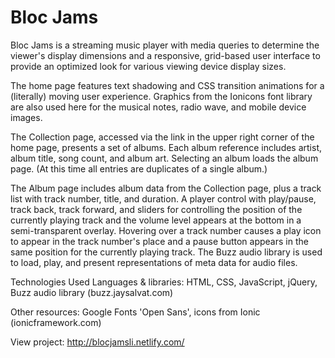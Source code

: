 # **Bloc Jams**

Bloc Jams is a streaming music player with media queries to determine the viewer's display dimensions and a responsive, grid-based user interface to provide an optimized look for various viewing device display sizes.

The home page features text shadowing and CSS transition animations for a (literally) moving user experience. Graphics from the Ionicons font library are also used here for the musical notes, radio wave, and mobile device images.

The Collection page, accessed via the link in the upper right corner of the home page, presents a set of albums. Each album reference includes artist, album title, song count, and album art. Selecting an album loads the album page. (At this time all entries are duplicates of a single album.)

The Album page includes album data from the Collection page, plus a track list with track number, title, and duration. A player control with play/pause, track back, track forward, and sliders for controlling the position of the currently playing track and the volume level appears at the bottom in a semi-transparent overlay. Hovering over a track number causes a play icon to appear in the track number's place and a pause button appears in the same position for the currently playing track. The Buzz audio library is used to load, play, and present representations of meta data for audio files.

Technologies Used
Languages & libraries: HTML, CSS, JavaScript, jQuery, Buzz audio library (buzz.jaysalvat.com)

Other resources: Google Fonts 'Open Sans', icons from Ionic (ionicframework.com)

View project: http://blocjamsli.netlify.com/
